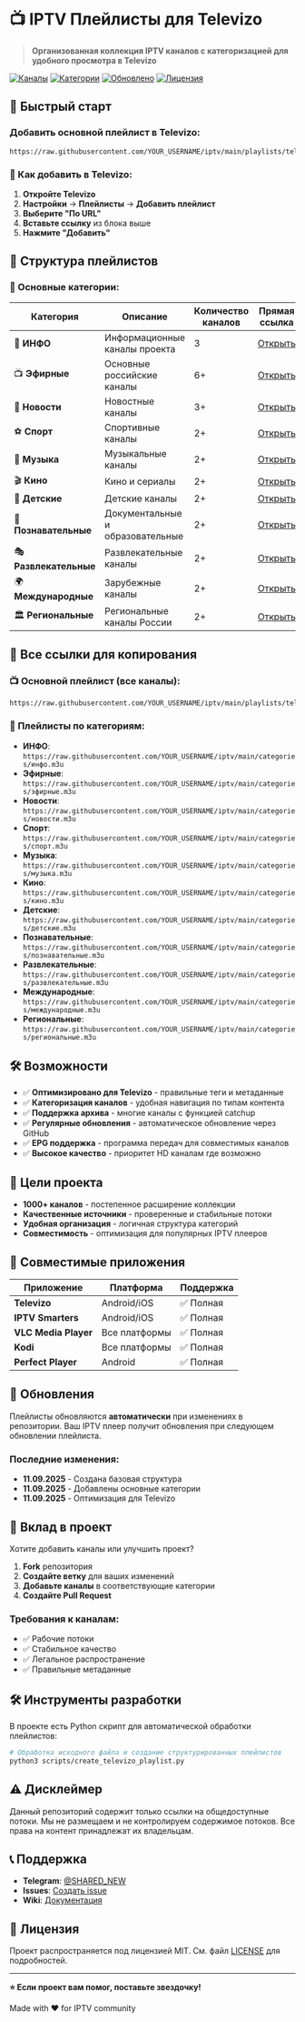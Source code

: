 # 📺 IPTV Плейлисты для Televizo

> **Организованная коллекция IPTV каналов с категоризацией для удобного просмотра в Televizo**

[![Каналы](https://img.shields.io/badge/Каналы-1000+-brightgreen)](./playlists/televizo_main.m3u)
[![Категории](https://img.shields.io/badge/Категории-9-blue)](./categories/)
[![Обновлено](https://img.shields.io/badge/Обновлено-11.09.2025-orange)](./playlists/televizo_main.m3u)
[![Лицензия](https://img.shields.io/badge/Лицензия-MIT-yellow)](./LICENSE)

## 🚀 Быстрый старт

### Добавить основной плейлист в Televizo:

```
https://raw.githubusercontent.com/YOUR_USERNAME/iptv/main/playlists/televizo_main.m3u
```

### 📱 Как добавить в Televizo:

1. **Откройте Televizo**
2. **Настройки** → **Плейлисты** → **Добавить плейлист**
3. **Выберите "По URL"**
4. **Вставьте ссылку** из блока выше
5. **Нажмите "Добавить"**

## 📂 Структура плейлистов

### 🎯 Основные категории:

| Категория | Описание | Количество каналов | Прямая ссылка |
|-----------|----------|-------------------|---------------|
| 📰 **ИНФО** | Информационные каналы проекта | 3 | [Открыть](./categories/инфо.m3u) |
| 📺 **Эфирные** | Основные российские каналы | 6+ | [Открыть](./categories/эфирные.m3u) |
| 📰 **Новости** | Новостные каналы | 3+ | [Открыть](./categories/новости.m3u) |
| ⚽ **Спорт** | Спортивные каналы | 2+ | [Открыть](./categories/спорт.m3u) |
| 🎵 **Музыка** | Музыкальные каналы | 2+ | [Открыть](./categories/музыка.m3u) |
| 🎬 **Кино** | Кино и сериалы | 2+ | [Открыть](./categories/кино.m3u) |
| 👶 **Детские** | Детские каналы | 2+ | [Открыть](./categories/детские.m3u) |
| 🧠 **Познавательные** | Документальные и образовательные | 2+ | [Открыть](./categories/познавательные.m3u) |
| 🎭 **Развлекательные** | Развлекательные каналы | 2+ | [Открыть](./categories/развлекательные.m3u) |
| 🌍 **Международные** | Зарубежные каналы | 2+ | [Открыть](./categories/международные.m3u) |
| 🏛️ **Региональные** | Региональные каналы России | 2+ | [Открыть](./categories/региональные.m3u) |

## 🔗 Все ссылки для копирования

### 📺 Основной плейлист (все каналы):
```
https://raw.githubusercontent.com/YOUR_USERNAME/iptv/main/playlists/televizo_main.m3u
```

### 📂 Плейлисты по категориям:
- **ИНФО**: `https://raw.githubusercontent.com/YOUR_USERNAME/iptv/main/categories/инфо.m3u`
- **Эфирные**: `https://raw.githubusercontent.com/YOUR_USERNAME/iptv/main/categories/эфирные.m3u`
- **Новости**: `https://raw.githubusercontent.com/YOUR_USERNAME/iptv/main/categories/новости.m3u`
- **Спорт**: `https://raw.githubusercontent.com/YOUR_USERNAME/iptv/main/categories/спорт.m3u`
- **Музыка**: `https://raw.githubusercontent.com/YOUR_USERNAME/iptv/main/categories/музыка.m3u`
- **Кино**: `https://raw.githubusercontent.com/YOUR_USERNAME/iptv/main/categories/кино.m3u`
- **Детские**: `https://raw.githubusercontent.com/YOUR_USERNAME/iptv/main/categories/детские.m3u`
- **Познавательные**: `https://raw.githubusercontent.com/YOUR_USERNAME/iptv/main/categories/познавательные.m3u`
- **Развлекательные**: `https://raw.githubusercontent.com/YOUR_USERNAME/iptv/main/categories/развлекательные.m3u`
- **Международные**: `https://raw.githubusercontent.com/YOUR_USERNAME/iptv/main/categories/международные.m3u`
- **Региональные**: `https://raw.githubusercontent.com/YOUR_USERNAME/iptv/main/categories/региональные.m3u`

## 🛠️ Возможности

- ✅ **Оптимизировано для Televizo** - правильные теги и метаданные
- ✅ **Категоризация каналов** - удобная навигация по типам контента
- ✅ **Поддержка архива** - многие каналы с функцией catchup
- ✅ **Регулярные обновления** - автоматическое обновление через GitHub
- ✅ **EPG поддержка** - программа передач для совместимых каналов
- ✅ **Высокое качество** - приоритет HD каналам где возможно

## 🎯 Цели проекта

- **1000+ каналов** - постепенное расширение коллекции
- **Качественные источники** - проверенные и стабильные потоки
- **Удобная организация** - логичная структура категорий
- **Совместимость** - оптимизация для популярных IPTV плееров

## 📱 Совместимые приложения

| Приложение | Платформа | Поддержка |
|------------|-----------|-----------|
| **Televizo** | Android/iOS | ✅ Полная |
| **IPTV Smarters** | Android/iOS | ✅ Полная |
| **VLC Media Player** | Все платформы | ✅ Полная |
| **Kodi** | Все платформы | ✅ Полная |
| **Perfect Player** | Android | ✅ Полная |

## 🔄 Обновления

Плейлисты обновляются **автоматически** при изменениях в репозитории. Ваш IPTV плеер получит обновления при следующем обновлении плейлиста.

### Последние изменения:
- **11.09.2025** - Создана базовая структура
- **11.09.2025** - Добавлены основные категории
- **11.09.2025** - Оптимизация для Televizo

## 🤝 Вклад в проект

Хотите добавить каналы или улучшить проект?

1. **Fork** репозитория
2. **Создайте ветку** для ваших изменений
3. **Добавьте каналы** в соответствующие категории
4. **Создайте Pull Request**

### Требования к каналам:
- ✅ Рабочие потоки
- ✅ Стабильное качество
- ✅ Легальное распространение
- ✅ Правильные метаданные

## 🛠️ Инструменты разработки

В проекте есть Python скрипт для автоматической обработки плейлистов:

```bash
# Обработка исходного файла и создание структурированных плейлистов
python3 scripts/create_televizo_playlist.py
```

## ⚠️ Дисклеймер

Данный репозиторий содержит только ссылки на общедоступные потоки. Мы не размещаем и не контролируем содержимое потоков. Все права на контент принадлежат их владельцам.

## 📞 Поддержка

- **Telegram**: [@SHARED_NEW](https://t.me/SHARED_NEW)
- **Issues**: [Создать issue](../../issues)
- **Wiki**: [Документация](../../wiki)

## 📄 Лицензия

Проект распространяется под лицензией MIT. См. файл [LICENSE](./LICENSE) для подробностей.

---

**⭐ Если проект вам помог, поставьте звездочку!**

Made with ❤️ for IPTV community

